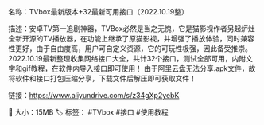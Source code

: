 名称：TVbox最新版本+32最新可用接口（2022.10.19整）

描述：安卓TV第一追剧神器，TVBox必然是当之无愧，它是猫影视作者另起炉灶全新开源的TV播放器，在功能上继承了原猫影视，并增强了播放体验，同时兼容性更好，由于自由度高，用户可自定义资源，它的可玩性极强，因此备受推崇。
2022.10.19最新整理收集网络接口大全，共计32个接口，测试全部可用，内附文字和gif教程，在软件内导入接口即可使用！
由于阿里云盘无法分享.apk文件，故将软件和接口打包压缩分享，下载文件后解压即可获取文件！

链接：https://www.aliyundrive.com/s/z34gXp2yebK

📁 大小：15MB
🏷 标签： #TVbox  #接口 #使用教程